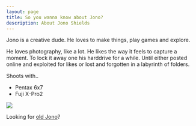```yaml
---
layout: page
title: So you wanna know about Jono?
description: About Jono Shields
---
```


Jono is a creative dude. He loves to make things, play games and explore.

He loves photography, like a lot. He likes the way it feels to capture a moment. To lock it away one his harddrive for a while. Until either posted online and exploited for likes or lost and forgotten in a labyrinth of folders.

Shoots with..

+ Pentax 6x7
+ Fuji X-Pro2

![](/public/images/me-1024.jpg)

Looking for [old Jono](https://old.jonoshields.com)? 